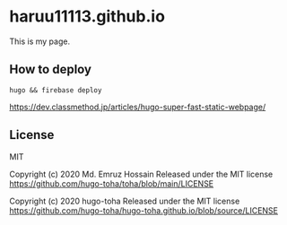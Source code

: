 # haruu11113.github.io
This is my page.

## How to deploy
```
hugo && firebase deploy
```

https://dev.classmethod.jp/articles/hugo-super-fast-static-webpage/

## License
MIT

Copyright (c) 2020 Md. Emruz Hossain
Released under the MIT license
https://github.com/hugo-toha/toha/blob/main/LICENSE

Copyright (c) 2020 hugo-toha
Released under the MIT license
https://github.com/hugo-toha/hugo-toha.github.io/blob/source/LICENSE
